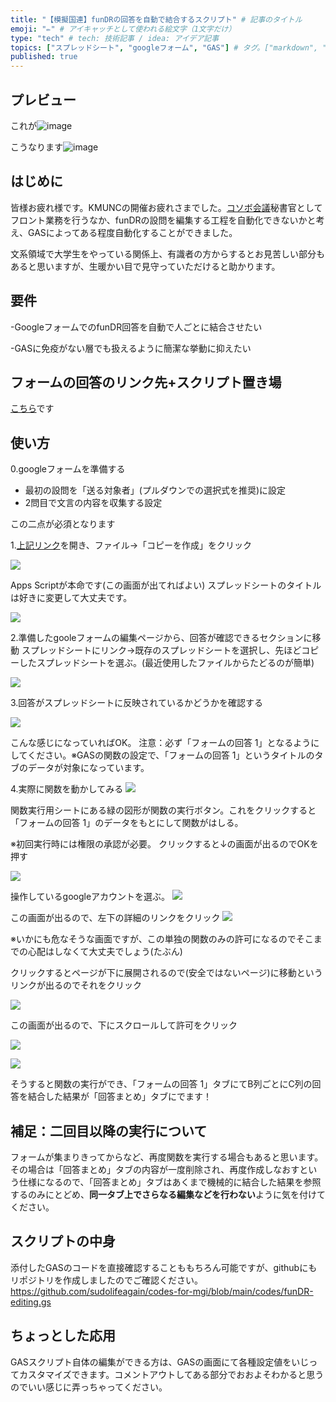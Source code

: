 ```yaml
---
title: "【模擬国連】funDRの回答を自動で結合するスクリプト" # 記事のタイトル
emoji: "✏️" # アイキャッチとして使われる絵文字（1文字だけ）
type: "tech" # tech: 技術記事 / idea: アイデア記事
topics: ["スプレッドシート", "googleフォーム", "GAS"] # タグ。["markdown", "rust", "aws"]のように指定する
published: true 
---
```


## プレビュー
これが![image](https://github.com/user-attachments/assets/1dac5ec9-8d74-47dc-8f91-66c4dec6a89d)

こうなります![image](https://github.com/user-attachments/assets/7355bea4-beb7-47fe-9129-03f89265fcaf)


## はじめに
皆様お疲れ様です。KMUNCの開催お疲れさまでした。[コソボ会議](https://kmunc.org/conferences/kosovo/)秘書官としてフロント業務を行うなか、funDRの設問を編集する工程を自動化できないかと考え、GASによってある程度自動化することができました。

文系領域で大学生をやっている関係上、有識者の方からするとお見苦しい部分もあると思いますが、生暖かい目で見守っていただけると助かります。

## 要件
-GoogleフォームでのfunDR回答を自動で人ごとに結合させたい

-GASに免疫がない層でも扱えるように簡潔な挙動に抑えたい

## フォームの回答のリンク先+スクリプト置き場
[こちら](https://docs.google.com/spreadsheets/d/1FambOXWB5kMmKNdFPbb6rzyMvRj_R92Bd8NfyMXpO4U/edit?gid=1887112765#gid=1887112765)です

## 使い方
0.googleフォームを準備する
- 最初の設問を「送る対象者」(プルダウンでの選択式を推奨)に設定
- 2問目で文言の内容を収集する設定

この二点が必須となります

1.[上記リンク](https://docs.google.com/spreadsheets/d/1FambOXWB5kMmKNdFPbb6rzyMvRj_R92Bd8NfyMXpO4U/edit?gid=1887112765#gid=1887112765)を開き、ファイル→「コピーを作成」をクリック

![](https://storage.googleapis.com/zenn-user-upload/c3268009f5dd-20240826.png)

Apps Scriptが本命です(この画面が出てればよい)
スプレッドシートのタイトルは好きに変更して大丈夫です。

![](https://storage.googleapis.com/zenn-user-upload/313eb5a2272b-20240826.png)

2.準備したgooleフォームの編集ページから、回答が確認できるセクションに移動
スプレッドシートにリンク→既存のスプレッドシートを選択し、先ほどコピーしたスプレッドシートを選ぶ。(最近使用したファイルからたどるのが簡単)

![](https://storage.googleapis.com/zenn-user-upload/9b363d3af621-20240826.png)

3.回答がスプレッドシートに反映されているかどうかを確認する

![](https://storage.googleapis.com/zenn-user-upload/261e98c9a262-20240826.png)

こんな感じになっていればOK。
注意：必ず「フォームの回答 1」となるようにしてください。※GASの関数の設定で、「フォームの回答 1」というタイトルのタブのデータが対象になっています。

4.実際に関数を動かしてみる
![](https://storage.googleapis.com/zenn-user-upload/a29009bd91c2-20240826.png)

関数実行用シートにある緑の図形が関数の実行ボタン。これをクリックすると「フォームの回答 1」のデータをもとにして関数がはしる。

※初回実行時には権限の承認が必要。
クリックすると↓の画面が出るのでOKを押す

![](https://storage.googleapis.com/zenn-user-upload/ee5f25fc5e36-20240826.png)


操作しているgoogleアカウントを選ぶ。
![](https://storage.googleapis.com/zenn-user-upload/3a74852418f3-20240826.png)

この画面が出るので、左下の詳細のリンクをクリック
![](https://storage.googleapis.com/zenn-user-upload/a0344b4c8a3a-20240826.png)

※いかにも危なそうな画面ですが、この単独の関数のみの許可になるのでそこまでの心配はしなくて大丈夫でしょう(たぶん)

クリックするとページが下に展開されるので(安全ではないページ)に移動というリンクが出るのでそれをクリック

![](https://storage.googleapis.com/zenn-user-upload/71626e0dd80f-20240826.png)

この画面が出るので、下にスクロールして許可をクリック

![](https://storage.googleapis.com/zenn-user-upload/abdc5f934eda-20240826.png)



![](https://storage.googleapis.com/zenn-user-upload/329571b6387a-20240826.png)

そうすると関数の実行ができ、「フォームの回答 1」タブにてB列ごとにC列の回答を結合した結果が「回答まとめ」タブにでます！



## 補足：二回目以降の実行について
フォームが集まりきってからなど、再度関数を実行する場合もあると思います。その場合は「回答まとめ」タブの内容が一度削除され、再度作成しなおすという仕様になるので、「回答まとめ」タブはあくまで機械的に結合した結果を参照するのみにとどめ、**同一タブ上でさらなる編集などを行わない**ように気を付けてください。

## スクリプトの中身
添付したGASのコードを直接確認することももちろん可能ですが、githubにもリポジトリを作成しましたのでご確認ください。
https://github.com/sudolifeagain/codes-for-mgi/blob/main/codes/funDR-editing.gs

## ちょっとした応用
GASスクリプト自体の編集ができる方は、GASの画面にて各種設定値をいじってカスタマイズできます。コメントアウトしてある部分でおおよそわかると思うのでいい感じに弄っちゃってください。
